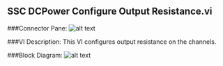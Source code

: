 ## **SSC DCPower Configure Output Resistance.vi**
###Connector Pane:
![alt text](/DCPower/SSC%20DCPower/Source/SSC%20DCPower%20Configure%20Output%20Resistance.vic.png "SSC DCPower Configure Output Resistance.vi connector pane")

###VI Description:
This VI configures output resistance on the channels.

###Block Diagram:
![alt text](/DCPower/SSC%20DCPower/Source/SSC%20DCPower%20Configure%20Output%20Resistance.vid.png "SSC DCPower Configure Output Resistance.vi block diagram")
